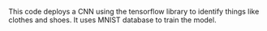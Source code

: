 This code deploys a CNN using the tensorflow library to identify things like clothes and shoes. It uses MNIST database to train the model.
